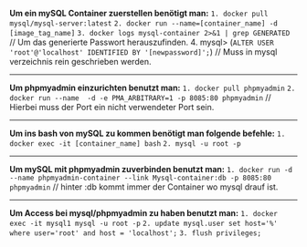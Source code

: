 **Um ein mySQL Container zuerstellen benötigt man:**
`1. docker pull mysql/mysql-server:latest`
`2. docker run --name=[container_name] -d [image_tag_name]`
`3. docker logs mysql-container 2>&1 | grep GENERATED` // Um das generierte Passwort herauszufinden.
4. mysql> (`ALTER USER 'root'@'localhost' IDENTIFIED BY '[newpassword]';`) // Muss in mysql verzeichnis rein geschrieben werden.
_________________________________________________________________________________________________________________________________
**Um phpmyadmin einzurichten benutzt man:**
`1. docker pull phpmyadmin`
`2. docker run --name  -d -e PMA_ARBITRARY=1 -p 8085:80 phpmyadmin` // Hierbei muss der Port ein nicht verwendeter Port sein.
_________________________________________________________________________________________________________________________________
**Um ins bash von mySQL zu kommen benötigt man folgende befehle:**
`1. docker exec -it [container_name] bash`
`2. mysql -u root -p`
_________________________________________________________________________________________________________________________________
**Um mySQL mit phpmyadmin zuverbinden benutzt man:**
`1. docker run -d --name phpmyadmin-container --link Mysql-container:db -p 8085:80 phpmyadmin` // hinter :db kommt immer der Container wo mysql drauf ist.
_________________________________________________________________________________________________________________________________
**Um Access bei mysql/phpmyadmin zu haben benutzt man:**
`1. docker exec -it mysql1 mysql -u root -p`
`2. update mysql.user set host='%' where user='root' and host = 'localhost';`
`3. flush privileges;`
